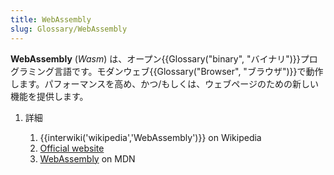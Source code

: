 ```yaml
---
title: WebAssembly
slug: Glossary/WebAssembly
---
```

**WebAssembly** (_Wasm_) は、オープン{{Glossary("binary", "バイナリ")}}プログラミング言語です。モダンウェブ{{Glossary("Browser", "ブラウザ")}}で動作します。パフォーマンスを高め、かつ/もしくは、ウェブページのための新しい機能を提供します。

1.  詳細

    1.  {{interwiki('wikipedia','WebAssembly')}} on Wikipedia
    2.  [Official website](https://webassembly.org/)
    3.  [WebAssembly](/ja/docs/WebAssembly) on MDN
